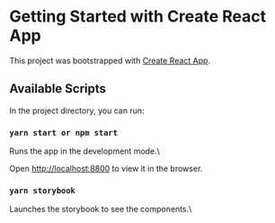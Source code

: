 # Getting Started with Create React App

This project was bootstrapped with [Create React App](https://github.com/facebook/create-react-app).

## Available Scripts

In the project directory, you can run:

### `yarn start or npm start`


Runs the app in the development mode.\

Open [http://localhost:8800](http://localhost:8800) to view it in the browser.


### `yarn storybook`

Launches the storybook to see the components.\

